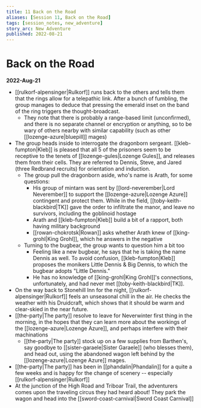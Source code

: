```yaml
---
title: 11 Back on the Road
aliases: [Session 11, Back on the Road]
tags: [session_notes, new_adventure]
story_arc: New Adventure
published: 2022-08-21
---
```

# Back on the Road
**2022-Aug-21**

- [[rulkorf-alpensinger|Rulkorf]] runs back to the others and tells them that the rings allow for a telepathic link. After a bunch of fumbling, the group manages to deduce that pressing the emerald inset on the band of the ring triggers the thought-broadcast.
	- They note that there is probably a range-based limit (unconfirmed), and there is no separate channel or encryption or anything, so to be wary of others nearby with similar capability (such as other [[lozenge-azure|bluepill]] mages)
- The group heads inside to interrogate the dragonborn sergeant. [[kleb-fumpton|Kleb]] is pleased that all 5 of the prisoners seem to be receptive to the tenets of [[lozenge-gules|Lozenge Gules]], and releases them from their cells. They are referred to Dennis, Steve, and Jared (three Redbrand recruits) for orientation and induction.
	- The group pull the dragonborn aside, who's name is Arath, for some questions:
		- His group of mintarn was sent by [[lord-neverember|Lord Neverember]] to support the [[lozenge-azure|Lozenge Azure]] contingent and protect them. While in the field, [[toby-keith-blackbird|TK]] gave the order to infiltrate the manor, and leave no survivors, including the goblinoid hostage
		- Arath and [[kleb-fumpton|Kleb]] build a bit of a rapport, both having military background
		- [[rowan-chokrotsk|Rowan]] asks whether Arath knew of [[king-grohl|King Grohl]], which he answers in the negative
	- Turning to the bugbear, the group wants to question him a bit too
		- Feeling like a new bugbear, he says that he is taking the name Dennis as well. To avoid confusion, [[kleb-fumpton|Kleb]] proposes the monikers Little Dennis & Big Dennis, to which the bugbear adopts "Little Dennis."
		- He has no knowledge of [[king-grohl|King Grohl]]'s connections, unfortunately, and had never met [[toby-keith-blackbird|TK]].
- On the way back to Stonehill Inn for the night, [[rulkorf-alpensinger|Rulkorf]] feels an unseasonal chill in the air. He checks the weather with his Druidcraft, which shows that it should be warm and clear-skied in the near future.
- [[the-party|The party]] resolve to leave for Neverwinter first thing in the morning, in the hopes that they can learn more about the workings of the [[lozenge-azure|Lozenge Azure]], and perhaps interfere with their machinations
	- [[the-party|The party]] stock up on a few supplies from Barthen's, say goodbye to [[sister-garaele|Sister Garaele]] (who blesses them), and head out, using the abandoned wagon left behind by the [[lozenge-azure|Lozenge Azure]] mages.
- [[the-party|The party]] has been in [[phandalin|Phandalin]] for a quite a few weeks and is happy for the change of scenery -- especially [[rulkorf-alpensinger|Rulkorf]]
- At the junction of the High Road and Triboar Trail, the adventurers comes upon the traveling circus they had heard about! They park the wagon and head into the [[sword-coast-carnival|Sword Coast Carnival]]